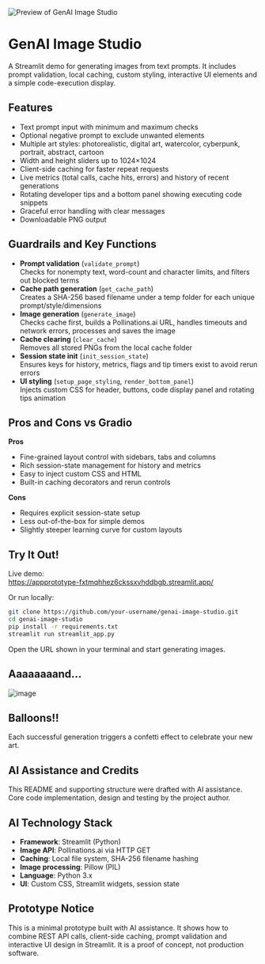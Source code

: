 ![Preview of GenAI Image Studio](https://github.com/user-attachments/assets/7940d4b8-14da-432e-91ee-bc4ea79ee06a)

# GenAI Image Studio

A Streamlit demo for generating images from text prompts. It includes prompt validation, local caching, custom styling, interactive UI elements and a simple code-execution display.

## Features

- Text prompt input with minimum and maximum checks  
- Optional negative prompt to exclude unwanted elements  
- Multiple art styles: photorealistic, digital art, watercolor, cyberpunk, portrait, abstract, cartoon  
- Width and height sliders up to 1024×1024  
- Client-side caching for faster repeat requests  
- Live metrics (total calls, cache hits, errors) and history of recent generations  
- Rotating developer tips and a bottom panel showing executing code snippets  
- Graceful error handling with clear messages  
- Downloadable PNG output  

## Guardrails and Key Functions

- **Prompt validation** (`validate_prompt`)  
  Checks for nonempty text, word-count and character limits, and filters out blocked terms  
- **Cache path generation** (`get_cache_path`)  
  Creates a SHA-256 based filename under a temp folder for each unique prompt/style/dimensions  
- **Image generation** (`generate_image`)  
  Checks cache first, builds a Pollinations.ai URL, handles timeouts and network errors, processes and saves the image  
- **Cache clearing** (`clear_cache`)  
  Removes all stored PNGs from the local cache folder  
- **Session state init** (`init_session_state`)  
  Ensures keys for history, metrics, flags and tip timers exist to avoid rerun errors  
- **UI styling** (`setup_page_styling`, `render_bottom_panel`)  
  Injects custom CSS for header, buttons, code display panel and rotating tips animation  

## Pros and Cons vs Gradio

**Pros**  
- Fine-grained layout control with sidebars, tabs and columns  
- Rich session-state management for history and metrics  
- Easy to inject custom CSS and HTML  
- Built-in caching decorators and rerun controls  

**Cons**  
- Requires explicit session-state setup  
- Less out-of-the-box for simple demos  
- Slightly steeper learning curve for custom layouts  

## Try It Out!

Live demo:  
https://appprototype-fxtmqhhez6ckssxvhddbgb.streamlit.app/

Or run locally:

```bash
git clone https://github.com/your-username/genai-image-studio.git
cd genai-image-studio
pip install -r requirements.txt
streamlit run streamlit_app.py
````

Open the URL shown in your terminal and start generating images.

## Aaaaaaaand... 
![image](https://github.com/user-attachments/assets/a9f5552b-c742-46bc-b01c-0741ff107ae8)

## Balloons!!

Each successful generation triggers a confetti effect to celebrate your new art.

## AI Assistance and Credits

This README and supporting structure were drafted with AI assistance. Core code implementation, design and testing by the project author.

## AI Technology Stack

* **Framework**: Streamlit (Python)
* **Image API**: Pollinations.ai via HTTP GET
* **Caching**: Local file system, SHA-256 filename hashing
* **Image processing**: Pillow (PIL)
* **Language**: Python 3.x
* **UI**: Custom CSS, Streamlit widgets, session state

## Prototype Notice

This is a minimal prototype built with AI assistance. It shows how to combine REST API calls, client-side caching, prompt validation and interactive UI design in Streamlit. It is a proof of concept, not production software.
